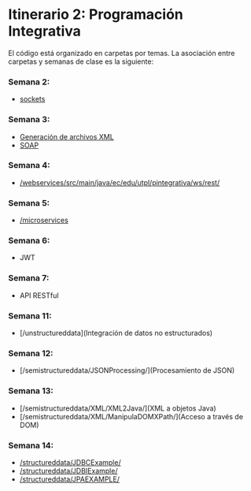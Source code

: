 # Itinerario 2: Programación Integrativa

El código está organizado en carpetas por temas. La asociación entre carpetas y semanas de clase es la siguiente:

### Semana 2:

- [sockets](/sockets)

### Semana 3:

- [Generación de archivos XML](/xmlexample)
- [SOAP](/webservices/src/main/java/ec/edu/utpl/pintegrativa/ws/soap/)

### Semana 4:

- [/webservices/src/main/java/ec/edu/utpl/pintegrativa/ws/rest/](REST)

### Semana 5:

- [/microservices](Microservicios)

### Semana 6:

- JWT

### Semana 7:

- API RESTful

### Semana 11:

- [/unstructureddata](Integración de datos no estructurados)

### Semana 12:

- [/semistructureddata/JSONProcessing/](Procesamiento de JSON)

### Semana 13:

- [/semistructureddata/XML/XML2Java/](XML a objetos Java)
- [/semistructureddata/XML/ManipulaDOMXPath/](Acceso a través de DOM)

### Semana 14:

- [/structureddata/JDBCExample/](JDBC)
- [/structureddata/JDBIExample/](JDBI)
- [/structureddata/JPAEXAMPLE/](JPA)
